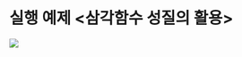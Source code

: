 # 실행 예제 <삼각함수 성질의 활용>

<img src="https://file.notion.so/f/f/330690da-2da5-4b3a-b810-241e70325c82/4255ea86-d663-4998-81ea-dadce541fc53/4-3c.gif?table=block&id=1849a5ab-333c-802f-bda8-fafe960564b2&spaceId=330690da-2da5-4b3a-b810-241e70325c82&expirationTimestamp=1737655200000&signature=9u2vaE1oE6T9Oj0LqvD7r9kg05fZVPog7TN6_X9H1Cg&downloadName=4-3c.gif">
